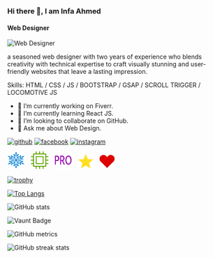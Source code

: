 ### Hi there 👋, I am Infa Ahmed
#### Web Designer
![Web Designer](https://scontent.frjh4-1.fna.fbcdn.net/v/t39.30808-6/434370512_1579736426152536_7663922709948900300_n.jpg?_nc_cat=110&ccb=1-7&_nc_sid=5f2048&_nc_ohc=XZjUFWj9x8MAX-Q1Rm0&_nc_ht=scontent.frjh4-1.fna&oh=00_AfBNr7Xs5lTwTKg3AdaH0ASsoTSCZQHn-S94uejWnZZpoA&oe=660EDA21)

a seasoned web designer with two years of experience who blends creativity with technical expertise to craft visually stunning and user-friendly websites that leave a lasting impression.

Skills: HTML / CSS / JS / BOOTSTRAP / GSAP / SCROLL TRIGGER / LOCOMOTIVE JS

- 🔭 I’m currently working on Fiverr. 
- 🌱 I’m currently learning React JS. 
- 👯 I’m looking to collaborate on GitHub. 
- 💬 Ask me about Web Design. 


[<img src='https://cdn.jsdelivr.net/npm/simple-icons@3.0.1/icons/github.svg' alt='github' height='40'>](https://github.com/https://github.com/ahmedinfa)  [<img src='https://cdn.jsdelivr.net/npm/simple-icons@3.0.1/icons/facebook.svg' alt='facebook' height='40'>](https://www.facebook.com/https://www.facebook.com/infaahmeddeepo/)  [<img src='https://cdn.jsdelivr.net/npm/simple-icons@3.0.1/icons/instagram.svg' alt='instagram' height='40'>](https://www.instagram.com/https://www.instagram.com/infa_1602//)  

<a href='https://archiveprogram.github.com/'><img src='https://raw.githubusercontent.com/acervenky/animated-github-badges/master/assets/acbadge.gif' width='40' height='40'></a> <a href='https://docs.github.com/en/developers'><img src='https://raw.githubusercontent.com/acervenky/animated-github-badges/master/assets/devbadge.gif' width='40' height='40'></a> <a href='https://github.com/pricing'><img src='https://raw.githubusercontent.com/acervenky/animated-github-badges/master/assets/pro.gif' width='40' height='40'></a> <a href='https://stars.github.com/'><img src='https://raw.githubusercontent.com/acervenky/animated-github-badges/master/assets/starbadge.gif' width='35' height='35'></a> <a href='https://docs.github.com/en/github/supporting-the-open-source-community-with-github-sponsors'><img src='https://raw.githubusercontent.com/acervenky/animated-github-badges/master/assets/sponsorbadge.gif' width='35' height='35'></a> 

[![trophy](https://github-profile-trophy.vercel.app/?username=https://github.com/ahmedinfa)](https://github.com/ryo-ma/github-profile-trophy)

[![Top Langs](https://github-readme-stats.vercel.app/api/top-langs/?username=https://github.com/ahmedinfa)](https://github.com/anuraghazra/github-readme-stats)

![GitHub stats](https://github-readme-stats.vercel.app/api?username=https://github.com/ahmedinfa&show_icons=true)  

![Vaunt Badge](https://api.vaunt.dev/v1/github/entities/https://github.com/ahmedinfa/contributions?format=svg&private=false)  

![GitHub metrics](https://metrics.lecoq.io/https://github.com/ahmedinfa)  

![GitHub streak stats](https://streak-stats.demolab.com/?user=https://github.com/ahmedinfa)  

